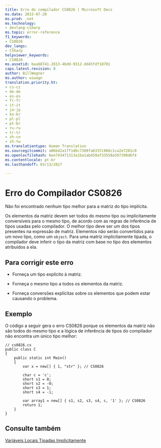 ```yaml
---
title: Erro do compilador CS0826 | Microsoft Docs
ms.date: 2015-07-20
ms.prod: .net
ms.technology:
- devlang-csharp
ms.topic: error-reference
f1_keywords:
- CS0826
dev_langs:
- CSharp
helpviewer_keywords:
- CS0826
ms.assetid: baa68741-2813-4bdd-9312-dd45fdf10701
caps.latest.revision: 8
author: BillWagner
ms.author: wiwagn
translation.priority.ht:
- cs-cz
- de-de
- es-es
- fr-fr
- it-it
- ja-jp
- ko-kr
- pl-pl
- pt-br
- ru-ru
- tr-tr
- zh-cn
- zh-tw
ms.translationtype: Human Translation
ms.sourcegitcommit: a06bd2a17f1d6c7308fa6337c866c1ca2e7281c0
ms.openlocfilehash: 6ee743471313a1ba1ab459af33558a597390d6f4
ms.contentlocale: pt-br
ms.lasthandoff: 03/13/2017

---
```

# <a name="compiler-error-cs0826"></a>Erro do Compilador CS0826
Não foi encontrado nenhum tipo melhor para a matriz do tipo implícita.  
  
 Os elementos da matriz devem ser todos do mesmo tipo ou implicitamente conversíveis para o mesmo tipo, de acordo com as regras de inferência de tipos usadas pelo compilador. O melhor tipo deve ser um dos tipos presentes na expressão de matriz. Elementos não serão convertidos para um novo tipo, como um `object`. Para uma matriz implicitamente tipada, o compilador deve inferir o tipo da matriz com base no tipo dos elementos atribuídos a ela.  
  
## <a name="to-correct-this-error"></a>Para corrigir este erro  
  
-   Forneça um tipo explícito à matriz.  
  
-   Forneça o mesmo tipo a todos os elementos da matriz.  
  
-   Forneça conversões explícitas sobre os elementos que podem estar causando o problema.  
  
## <a name="example"></a>Exemplo  
 O código a seguir gera o erro CS0826 porque os elementos da matriz não são todos do mesmo tipo e a lógica de inferência de tipos do compilador não encontra um único tipo melhor:  
  
```  
// cs0826.cs  
public class C  
{  
    public static int Main()  
    {  
        var x = new[] { 1, "str" }; // CS0826  
  
        char c = 'c';  
        short s1 = 0;  
        short s2 = -0;  
        short s3 = 1;  
        short s4 = -1;  
  
        var array1 = new[] { s1, s2, s3, s4, c, '1' }; // CS0826  
        return 1;  
    }  
}  
```  
  
## <a name="see-also"></a>Consulte também  
 [Variáveis Locais Tipadas Implicitamente](../../../csharp/programming-guide/classes-and-structs/implicitly-typed-local-variables.md)


